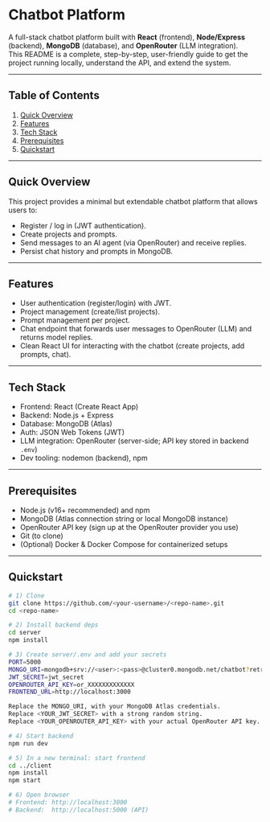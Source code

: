 # Chatbot Platform

A full-stack chatbot platform built with **React** (frontend), **Node/Express** (backend), **MongoDB** (database), and **OpenRouter** (LLM integration).  
This README is a complete, step-by-step, user-friendly guide to get the project running locally, understand the API, and extend the system.

---

## Table of Contents

1. [Quick Overview](#quick-overview)  
2. [Features](#features)  
3. [Tech Stack](#tech-stack)  
4. [Prerequisites](#prerequisites)  
5. [Quickstart](#quickstart)  

---

## Quick Overview

This project provides a minimal but extendable chatbot platform that allows users to:
- Register / log in (JWT authentication).
- Create projects and prompts.
- Send messages to an AI agent (via OpenRouter) and receive replies.
- Persist chat history and prompts in MongoDB.

---

## Features

- User authentication (register/login) with JWT.
- Project management (create/list projects).
- Prompt management per project.
- Chat endpoint that forwards user messages to OpenRouter (LLM) and returns model replies.
- Clean React UI for interacting with the chatbot (create projects, add prompts, chat).

---

## Tech Stack

- Frontend: React (Create React App)  
- Backend: Node.js + Express  
- Database: MongoDB (Atlas)  
- Auth: JSON Web Tokens (JWT)  
- LLM integration: OpenRouter (server-side; API key stored in backend `.env`)  
- Dev tooling: nodemon (backend), npm

---

## Prerequisites

- Node.js (v16+ recommended) and npm 
- MongoDB (Atlas connection string or local MongoDB instance)  
- OpenRouter API key (sign up at the OpenRouter provider you use)  
- Git (to clone)  
- (Optional) Docker & Docker Compose for containerized setups

---

## Quickstart

```bash
# 1) Clone
git clone https://github.com/<your-username>/<repo-name>.git
cd <repo-name>

# 2) Install backend deps
cd server
npm install

# 3) Create server/.env and add your secrets
PORT=5000
MONGO_URI=mongodb+srv://<user>:<pass>@cluster0.mongodb.net/chatbot?retryWrites=true&w=majority
JWT_SECRET=jwt_secret
OPENROUTER_API_KEY=or_XXXXXXXXXXXXX
FRONTEND_URL=http://localhost:3000

Replace the MONGO_URI, with your MongoDB Atlas credentials.
Replace <YOUR_JWT_SECRET> with a strong random string.
Replace <YOUR_OPENROUTER_API_KEY> with your actual OpenRouter API key.

# 4) Start backend
npm run dev

# 5) In a new terminal: start frontend
cd ../client
npm install
npm start

# 6) Open browser
# Frontend: http://localhost:3000
# Backend:  http://localhost:5000 (API)
